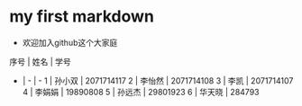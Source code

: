 ﻿# my first markdown
- 欢迎加入github这个大家庭

序号 | 姓名 | 学号
- | - | -
1 | 孙小双 | 2071714117
2 | 李怡然 | 2071714108
3 | 李凯 | 2071714107
4 | 李娟娟 | 19890808
5 | 孙远杰 | 29801923
6 | 华天晓 | 284793